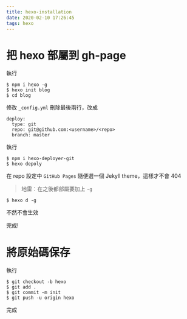 ```yaml
---
title: hexo-installation
date: 2020-02-10 17:26:45
tags: hexo
---
```


# 把 hexo 部屬到 gh-page

執行
```
$ npm i hexo -g
$ hexo init blog
$ cd blog
```

修改 `_config.yml` 刪除最後兩行，改成
```
deploy:
  type: git
  repo: git@github.com:<username>/<repo>
  branch: master
```

執行
```
$ npm i hexo-deployer-git
$ hexo depoly
```

在 repo 設定中 `GitHub Pages` 隨便選一個 Jekyll theme，這樣才不會 404

> 地雷：在之後都部屬要加上 `-g` 
```
$ hexo d -g
```
不然不會生效


完成!

# 將原始碼保存

執行
```
$ git checkout -b hexo
$ git add .
$ git commit -m init
$ git push -u origin hexo
```

完成
